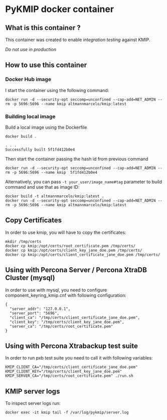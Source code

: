# PyKMIP docker container

## What is this container ?

This container was created to enable *integration testing* against KMIP.

*Do not use in production*

## How to use this container

### Docker Hub image
I start the container using the following command:


```
docker run -d --security-opt seccomp=unconfined --cap-add=NET_ADMIN --rm -p 5696:5696 --name kmip altmannmarcelo/kmip:latest
```


### Building local image

Build a local image using the Dockerfile

```
docker build .

. . .
Successfully built 5f1fd412b0e4

```

Then start the container passing the hash id from previous command

```
docker run -d --security-opt seccomp=unconfined --cap-add=NET_ADMIN --rm -p 5696:5696 --name kmip  5f1fd412b0e4
```

Alternatively, you can pass `-t your_user/image_name#tag` parameter to build command and use that as image ID:

```
docker build -t altmannmarcelo/kmip:latest .
docker run -d --security-opt seccomp=unconfined --cap-add=NET_ADMIN --rm -p 5696:5696 --name kmip altmannmarcelo/kmip:latest
```

## Copy Certificates

In order to use kmip, you will have to copy the certificates:


```
mkdir /tmp/certs
docker cp kmip:/opt/certs/root_certificate.pem /tmp/certs/
docker cp kmip:/opt/certs/client_key_jane_doe.pem /tmp/certs/
docker cp kmip:/opt/certs/client_certificate_jane_doe.pem /tmp/certs/
```

## Using with Percona Server / Percona XtraDB Cluster (mysql)

In order to use with mysql, you need to configure component_keyring_kmip.cnf with following configuration:

```
{
  "server_addr": "127.0.0.1",
  "server_port": "5696",
  "client_ca": "/tmp/certs/client_certificate_jane_doe.pem",
  "client_key": "/tmp/certs/client_key_jane_doe.pem",
  "server_ca": "/tmp/certs/root_certificate.pem"
}
```

## Using with Percona Xtrabackup test suite

In order to run pxb test suite you need to call it with following variables:

```
KMIP_CLIENT_CA="/tmp/certs/client_certificate_jane_doe.pem" KMIP_CLIENT_KEY="/tmp/certs/client_key_jane_doe.pem" KMIP_SERVER_CA="/tmp/certs/root_certificate.pem" ./run.sh
```


## KMIP server logs

To inspect server logs run:

```
docker exec -it kmip tail -f /var/log/pykmip/server.log
```
